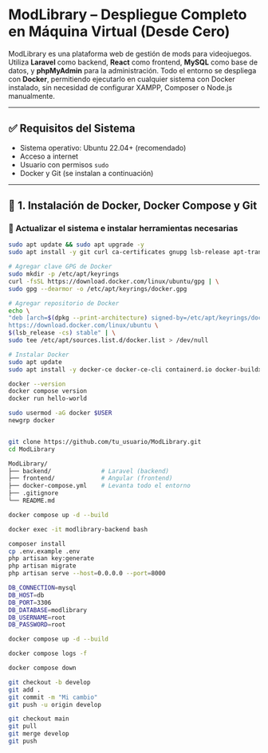 # ModLibrary – Despliegue Completo en Máquina Virtual (Desde Cero)

ModLibrary es una plataforma web de gestión de mods para videojuegos. Utiliza **Laravel** como backend, **React** como frontend, **MySQL** como base de datos, y **phpMyAdmin** para la administración. Todo el entorno se despliega con **Docker**, permitiendo ejecutarlo en cualquier sistema con Docker instalado, sin necesidad de configurar XAMPP, Composer o Node.js manualmente.

---

## ✅ Requisitos del Sistema

- Sistema operativo: Ubuntu 22.04+ (recomendado)
- Acceso a internet
- Usuario con permisos `sudo`
- Docker y Git (se instalan a continuación)

---

## 🐧 1. Instalación de Docker, Docker Compose y Git

### 🔹 Actualizar el sistema e instalar herramientas necesarias

```bash
sudo apt update && sudo apt upgrade -y
sudo apt install -y git curl ca-certificates gnupg lsb-release apt-transport-https software-properties-common

# Agregar clave GPG de Docker
sudo mkdir -p /etc/apt/keyrings
curl -fsSL https://download.docker.com/linux/ubuntu/gpg | \
sudo gpg --dearmor -o /etc/apt/keyrings/docker.gpg

# Agregar repositorio de Docker
echo \
"deb [arch=$(dpkg --print-architecture) signed-by=/etc/apt/keyrings/docker.gpg] \
https://download.docker.com/linux/ubuntu \
$(lsb_release -cs) stable" | \
sudo tee /etc/apt/sources.list.d/docker.list > /dev/null

# Instalar Docker
sudo apt update
sudo apt install -y docker-ce docker-ce-cli containerd.io docker-buildx-plugin docker-compose-plugin

docker --version
docker compose version
docker run hello-world

sudo usermod -aG docker $USER
newgrp docker


git clone https://github.com/tu_usuario/ModLibrary.git
cd ModLibrary

ModLibrary/
├── backend/              # Laravel (backend)
├── frontend/             # Angular (frontend)
├── docker-compose.yml    # Levanta todo el entorno
├── .gitignore
└── README.md

docker compose up -d --build

docker exec -it modlibrary-backend bash

composer install
cp .env.example .env
php artisan key:generate
php artisan migrate
php artisan serve --host=0.0.0.0 --port=8000

DB_CONNECTION=mysql
DB_HOST=db
DB_PORT=3306
DB_DATABASE=modlibrary
DB_USERNAME=root
DB_PASSWORD=root

docker compose up -d --build

docker compose logs -f

docker compose down

git checkout -b develop
git add .
git commit -m "Mi cambio"
git push -u origin develop

git checkout main
git pull
git merge develop
git push


